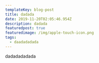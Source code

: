 ```yaml
---
templateKey: blog-post
title: dadada
date: 2019-11-20T02:05:46.954Z
description: dadada
featuredpost: true
featuredimage: /img/apple-touch-icon.png
tags:
  - daadadadada
---
```

dadadadadada
